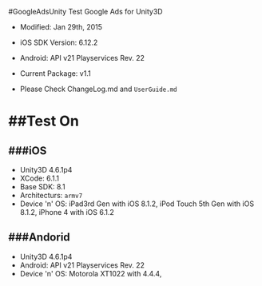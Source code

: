 #GoogleAdsUnity
Test Google Ads for Unity3D

* Modified: Jan 29th, 2015
* iOS SDK Version: 6.12.2
* Android: API v21 Playservices Rev. 22
* Current Package: v1.1

* Please Check ChangeLog.md and `UserGuide.md`

##Test On
=========
###iOS
------
- Unity3D 4.6.1p4
- XCode: 6.1.1
- Base SDK: 8.1
- Architecturs: `armv7`
- Device 'n' OS: iPad3rd Gen with iOS 8.1.2, iPod Touch 5th Gen  with iOS 8.1.2, iPhone 4 with iOS 6.1.2

###Andorid
----------
- Unity3D 4.6.1p4
- Android: API v21 Playservices Rev. 22
- Device 'n' OS: Motorola XT1022 with 4.4.4,
